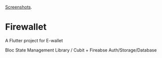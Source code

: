 
[Screenshots](https://unimy-my.sharepoint.com/:b:/g/personal/b09200003_student_unimy_edu_my/ERNp4csysfdNq2zYHkMrGp0BWQ3vjcYrNSY82actB_lcwg?e=bjak3U).

# Firewallet

A Flutter project for E-wallet

Bloc State Management Library / Cubit + Fireabse Auth/Storage/Database
